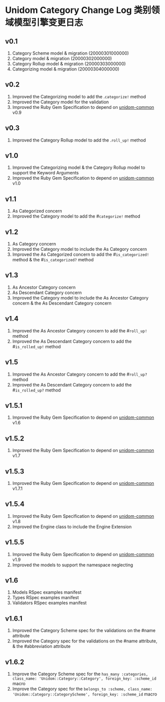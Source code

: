 # Unidom Category Change Log 类别领域模型引擎变更日志

## v0.1
1. Category Scheme model & migration (20000301000000)
2. Category model & migration (20000302000000)
3. Category Rollup model & migration (20000303000000)
4. Categorizing model & migration (20000304000000)

## v0.2
1. Improved the Categorizing model to add the .``categorize!`` method
2. Improved the Category model for the validation
3. Improved the Ruby Gem Specification to depend on [unidom-common](https://github.com/topbitdu/unidom-common) v0.9

## v0.3
1. Improved the Category Rollup model to add the .``roll_up!`` method

## v1.0
1. Improved the Categorizing model & the Category Rollup model to support the Keyword Arguments
2. Improved the Ruby Gem Specification to depend on [unidom-common](https://github.com/topbitdu/unidom-common) v1.0

## v1.1
1. As Categorized concern
2. Improved the Category model to add the #``categorize!`` method

## v1.2
1. As Category concern
2. Improved the Category model to include the As Category concern
3. Improved the As Categorized concern to add the #``is_categorized!`` method & the #``is_categorized?`` method

## v1.3
1. As Ancestor Category concern
2. As Descendant Category concern
3. Improved the Category model to include the As Ancestor Category concern & the As Descendant Category concern

## v1.4
1. Improved the As Ancestor Category concern to add the #``roll_up!`` method
2. Improved the As Descendant Category concern to add the #``is_rolled_up!`` method

## v1.5
1. Improved the As Ancestor Category concern to add the #``roll_up?`` method
2. Improved the As Descendant Category concern to add the #``is_rolled_up?`` method

## v1.5.1
1. Improved the Ruby Gem Specification to depend on [unidom-common](https://github.com/topbitdu/unidom-common) v1.6

## v1.5.2
1. Improved the Ruby Gem Specification to depend on [unidom-common](https://github.com/topbitdu/unidom-common) v1.7

## v1.5.3
1. Improved the Ruby Gem Specification to depend on [unidom-common](https://github.com/topbitdu/unidom-common) v1.7.1

## v1.5.4
1. Improved the Ruby Gem Specification to depend on [unidom-common](https://github.com/topbitdu/unidom-common) v1.8
2. Improved the Engine class to include the Engine Extension

## v1.5.5
1. Improved the Ruby Gem Specification to depend on [unidom-common](https://github.com/topbitdu/unidom-common) v1.9
2. Improved the models to support the namespace neglecting

## v1.6
1. Models RSpec examples manifest
2. Types RSpec examples manifest
3. Validators RSpec examples manifest

## v1.6.1
1. Improved the Category Scheme spec for the validations on the #name attribute
2. Improved the Category spec for the validations on the #name attribute, & the #abbreviation attribute

## v1.6.2
1. Improve the Category Scheme spec for the ``has_many :categories, class_name: 'Unidom::Category::Category', foreign_key: :scheme_id`` macro
2. Improve the Category spec for the ``belongs_to :scheme, class_name: 'Unidom::Category::CategoryScheme', foreign_key: :scheme_id`` macro
